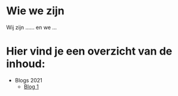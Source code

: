 # Wie we zijn

Wij zijn ...... en we ...

# Hier vind je een overzicht van de inhoud:

* Blogs 2021
  * [Blog 1](./BlogTemplate.md)

